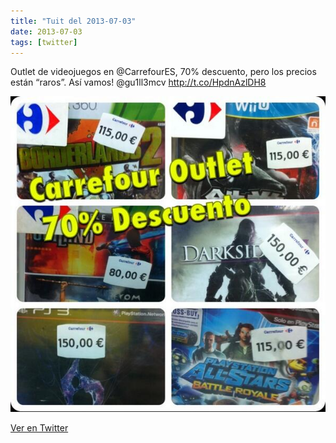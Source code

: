 ```yaml
---
title: "Tuit del 2013-07-03"
date: 2013-07-03
tags: [twitter]
---
```


Outlet de videojuegos en @CarrefourES, 70% descuento, pero los precios están “raros”. Así vamos! @gu1ll3mcv http://t.co/HpdnAzlDH8

![Imagen](/assets/images/352538643665125376-BOR4B1HCAAM9_kF.jpg)

[Ver en Twitter](https://twitter.com/i/web/status/352538643665125376)
